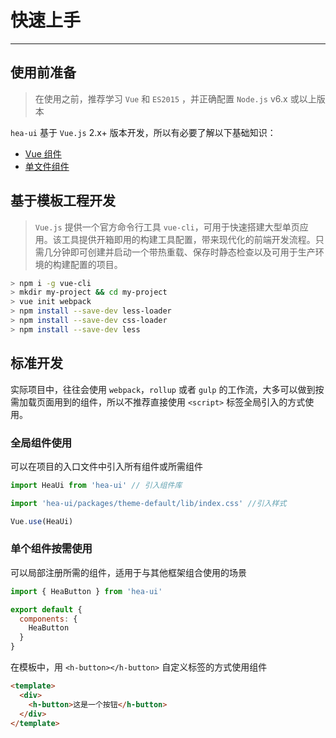 
# 快速上手

----

## 使用前准备

> 在使用之前，推荐学习 `Vue` 和 `ES2015` ，并正确配置 `Node.js` v6.x 或以上版本

`hea-ui` 基于 `Vue.js` 2.x+ 版本开发，所以有必要了解以下基础知识：
- [Vue 组件](https://cn.vuejs.org/v2/guide/components.html)
- [单文件组件](https://cn.vuejs.org/v2/guide/single-file-components.html)

## 基于模板工程开发

> `Vue.js` 提供一个官方命令行工具 `vue-cli`，可用于快速搭建大型单页应用。该工具提供开箱即用的构建工具配置，带来现代化的前端开发流程。只需几分钟即可创建并启动一个带热重载、保存时静态检查以及可用于生产环境的构建配置的项目。

```bash
> npm i -g vue-cli
> mkdir my-project && cd my-project
> vue init webpack
> npm install --save-dev less-loader
> npm install --save-dev css-loader
> npm install --save-dev less

```

## 标准开发

实际项目中，往往会使用 `webpack`，`rollup` 或者 `gulp` 的工作流，大多可以做到按需加载页面用到的组件，所以不推荐直接使用 `<script>` 标签全局引入的方式使用。

### 全局组件使用

可以在项目的入口文件中引入所有组件或所需组件

```js
import HeaUi from 'hea-ui' // 引入组件库

import 'hea-ui/packages/theme-default/lib/index.css' //引入样式

Vue.use(HeaUi)
```

### 单个组件按需使用

可以局部注册所需的组件，适用于与其他框架组合使用的场景

```js
import { HeaButton } from 'hea-ui'

export default {
  components: {
    HeaButton
  }
}
```

在模板中，用 `<h-button></h-button>` 自定义标签的方式使用组件

```html
<template>
  <div>
    <h-button>这是一个按钮</h-button>
  </div>
</template>
```


